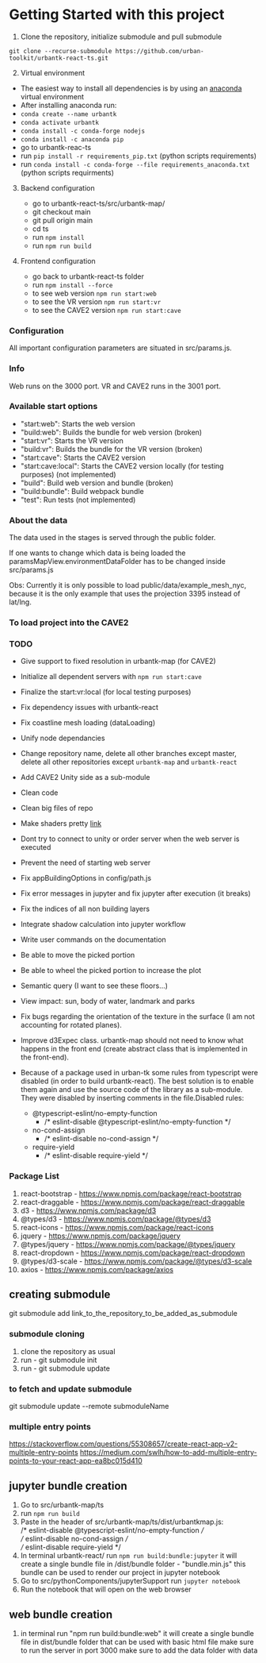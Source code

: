 # Getting Started with this project

1. Clone the repository, initialize submodule and pull submodule

`git clone --recurse-submodule https://github.com/urban-toolkit/urbantk-react-ts.git`

2. Virtual environment

- The easiest way to install all dependencies is by using an [anaconda](https://www.anaconda.com/) virtual environment
- After installing anaconda run:
- `conda create --name urbantk`
- `conda activate urbantk`
- `conda install -c conda-forge nodejs`
- `conda install -c anaconda pip`
- go to urbantk-reac-ts
- run `pip install -r requirements_pip.txt` (python scripts requirements)
- run `conda install -c conda-forge --file requirements_anaconda.txt` (python scripts requirments)

3. Backend configuration 

   - go to urbantk-react-ts/src/urbantk-map/
   - git checkout main
   - git pull origin main
   - cd ts
   - run `npm install`
   - run `npm run build`

4. Frontend configuration
   - go back to urbantk-react-ts folder
   - run `npm install --force`
   - to see web version `npm run start:web`
   - to see the VR version `npm run start:vr`
   - to see the CAVE2 version `npm run start:cave`

### Configuration

All important configuration parameters are situated in src/params.js.  

### Info

Web runs on the 3000 port. VR and CAVE2 runs in the 3001 port.  

### Available start options

- "start:web": Starts the web version
- "build:web": Builds the bundle for web version (broken)
- "start:vr": Starts the VR version
- "build:vr": Builds the bundle for the VR version (broken)
- "start:cave": Starts the CAVE2 version
- "start:cave:local": Starts the CAVE2 version locally (for testing purposes) (not implemented)
- "build": Build web version and bundle (broken)
- "build:bundle": Build webpack bundle
- "test": Run tests (not implemented)

### About the data

The data used in the stages is served through the public folder.  

If one wants to change which data is being loaded the paramsMapView.environmentDataFolder has to be changed inside src/params.js  

Obs: Currently it is only possible to load public/data/example_mesh_nyc, because it is the only example that uses the projection 3395 instead of lat/lng.

### To load project into the CAVE2

### TODO

- Give support to fixed resolution in urbantk-map (for CAVE2)
- Initialize all dependent servers with `npm run start:cave`
- Finalize the start:vr:local (for local testing purposes)
- Fix dependency issues with urbantk-react
- Fix coastline mesh loading (dataLoading)
- Unify node dependancies
- Change repository name, delete all other branches except master, delete all other repositories except `urbantk-map` and `urbantk-react`
- Add CAVE2 Unity side as a sub-module
- Clean code
- Clean big files of repo
- Make shaders pretty [link](https://www.kpf.com/about/innovation)
- Dont try to connect to unity or order server when the web server is executed
- Prevent the need of starting web server 
- Fix appBuildingOptions in config/path.js
- Fix error messages in jupyter and fix jupyter after execution (it breaks)
- Fix the indices of all non building layers
- Integrate shadow calculation into jupyter workflow
- Write user commands on the documentation
- Be able to move the picked portion
- Be able to wheel the picked portion to increase the plot
- Semantic query (I want to see these floors...)
- View impact: sun, body of water, landmark and parks
- Fix bugs regarding the orientation of the texture in the surface (I am not accounting for rotated planes).
- Improve d3Expec class. urbantk-map should not need to know what happens in the front end (create abstract class that is implemented in the front-end).

- Because of a package used in urban-tk some rules from typescript were disabled (in order to build urbantk-react). The best solution is to enable them again and use the source code of the library as a sub-module. They were disabled by inserting comments in the file.Disabled rules:
   - @typescript-eslint/no-empty-function
      - /* eslint-disable @typescript-eslint/no-empty-function */
   - no-cond-assign
      - /* eslint-disable no-cond-assign */
   - require-yield
      - /* eslint-disable require-yield */

### Package List

1. react-bootstrap - https://www.npmjs.com/package/react-bootstrap
2. react-draggable - https://www.npmjs.com/package/react-draggable
3. d3 - https://www.npmjs.com/package/d3
4. @types/d3 - https://www.npmjs.com/package/@types/d3
5. react-icons - https://www.npmjs.com/package/react-icons
6. jquery - https://www.npmjs.com/package/jquery
7. @types/jquery - https://www.npmjs.com/package/@types/jquery
8. react-dropdown - https://www.npmjs.com/package/react-dropdown
9. @types/d3-scale - https://www.npmjs.com/package/@types/d3-scale
10. axios - https://www.npmjs.com/package/axios

## creating submodule
git submodule add link_to_the_repository_to_be_added_as_submodule

### submodule cloning
1. clone the repository as usual
2. run - git submodule init
3. run - git submodule update

### to fetch and update submodule
git submodule update --remote submoduleName


### multiple entry points 
https://stackoverflow.com/questions/55308657/create-react-app-v2-multiple-entry-points
https://medium.com/swlh/how-to-add-multiple-entry-points-to-your-react-app-ea8bc015d410

## jupyter bundle creation

1. Go to src/urbantk-map/ts
2. run `npm run build`
3. Paste in the header of src/urbantk-map/ts/dist/urbantkmap.js:  
   /* eslint-disable @typescript-eslint/no-empty-function */  
   /* eslint-disable no-cond-assign */  
   /* eslint-disable require-yield */  
3. In terminal urbantk-react/ run `npm run build:bundle:jupyter`
    it will create a single bundle file in /dist/bundle folder - "bundle.min.js"
    this bundle can be used to render our project in jupyter notebook
4. Go to src/pythonComponents/jupyterSupport run `jupyter notebook`
5. Run the notebook that will open on the web browser

## web bundle creation

1. in terminal run "npm run build:bundle:web"
    it will create a single bundle file in dist/bundle folder that can be used with basic html file
    make sure to run the server in port 3000
    make sure to add the data folder with data
